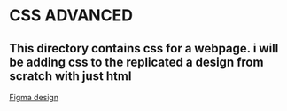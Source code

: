 # CSS ADVANCED

## This directory contains css for a webpage. i will be adding css to the replicated a design from scratch with just html
[Figma design](https://www.figma.com/file/yLCCDVnfT527hOfLsejpv6/Homepage-(Copy)?type=design&node-id=0%3A1&mode=dev)